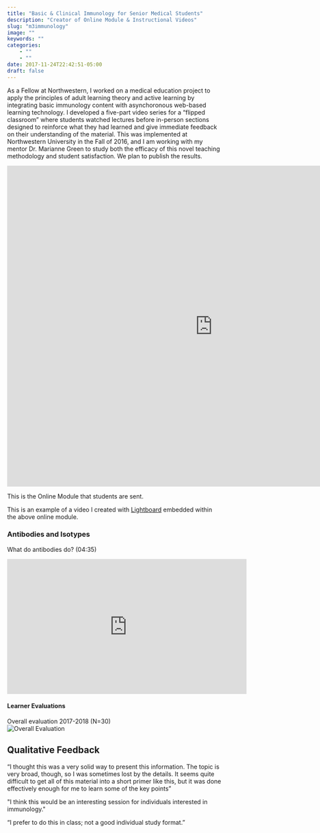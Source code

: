 ```yaml
---
title: "Basic & Clinical Immunology for Senior Medical Students"
description: "Creator of Online Module & Instructional Videos"
slug: "m3immunology"
image: ""
keywords: ""
categories:
    - ""
    - ""
date: 2017-11-24T22:42:51-05:00
draft: false
---
```



As a Fellow at Northwestern, I worked on a medical education project to apply the principles of adult learning theory and active learning by integrating basic immunology content with asynchoronous web-based learning technology. I developed a five-part video series for a “flipped classroom” where students watched lectures before in-person sections designed to reinforce what they had learned and give immediate feedback on their understanding of the material.
This was implemented at Northwestern University in the Fall of 2016, and I am working with my mentor Dr. Marianne Green to study both the efficacy of this novel teaching methodology and student satisfaction. We plan to publish the results.

<iframe src="https://docs.google.com/presentation/d/e/2PACX-1vRcdeA8-p997RQ-9xhWubaveVpXDxm_0boDWD1tZsfYq4MQfXt-pV-a5NzwcGXrCKkXv2OfHJNIKnwO/embed?start=false&loop=false&delayms=3000" frameborder="0" width="960" height="749" allowfullscreen="true" mozallowfullscreen="true" webkitallowfullscreen="true"></iframe>

This is the Online Module that students are sent.

This is an example of a video I created with [Lightboard](http://lightboard.info/) embedded within the above online module.

### Antibodies and Isotypes
What do antibodies do? (04:35)

<iframe width="560" height="315" src="https://www.youtube.com/embed/clcMj25T518?rel=0" frameborder="0" allowfullscreen></iframe>

<!--
### Lymphocyte Development
How do B cells develop? (05:20)
<!--
<iframe width="560" height="315" src="https://www.youtube.com/embed/FMBjJfaiIzw?rel=0" frameborder="0" allowfullscreen></iframe>
<!--
### B Cell Activation
How are B cells activated? (05:50)
<!--
<iframe width="560" height="315" src="https://www.youtube.com/embed/Kdq3nh9p2i8" frameborder="0" allowfullscreen></iframe>
<!--
### Immunodeficiencies
(Part 1 of 2) (05:54)
<!--
<iframe width="560" height="315" src="https://www.youtube.com/embed/HPlOgSZAIY0" frameborder="0" allowfullscreen></iframe>
<!--
### Immunodeficiencies
(Part 2 of 2) (04:04)
<!--
<iframe width="560" height="315" src="https://www.youtube.com/embed/H0YfGxEPL4o" frameborder="0" allowfullscreen></iframe>
-->

#### Learner Evaluations

Overall evaluation 2017-2018 (N=30)  
<img src="../../img/M3Evaluation.png" alt="Overall Evaluation" />

## Qualitative Feedback
“I thought this was a very solid way to present this information. The topic is very broad, though, so I was sometimes lost by the details. It seems quite difficult to get all of this material into a short primer like this, but it was done effectively enough for me to learn some of the key points”

"I think this would be an interesting session for individuals interested in immunology."

“I prefer to do this in class; not a good individual study format.”
